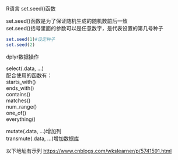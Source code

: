 R语言 set.seed()函数

set.seed()函数是为了保证随机生成的随机数前后一致   
set.seed()括号里面的参数可以是任意数字，是代表设置的第几号种子

```r
set.seed(1)#设定种子
set.seed(2)
```


dplyr数据操作

select(.data, ...)   
配合使用的函数有：   
starts_with()   
ends_with()   
contains()   
matches()   
num_range()   
one_of()   
everything()   

mutate(.data, ...)增加列   
transmute(.data, ...)增加数据库   

以下地址有示列
https://www.cnblogs.com/wkslearner/p/5741591.html   
